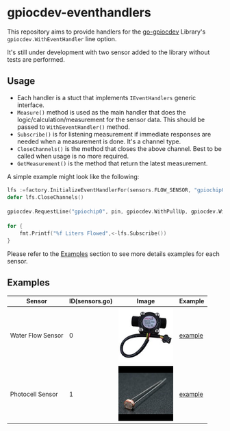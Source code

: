 # gpiocdev-eventhandlers

This repository aims to provide handlers for the [go-gpiocdev](https://github.com/warthog618/go-gpiocdev) Library's `gpiocdev.WithEventHandler` line option.

It's still under development with two sensor added to the library without tests are performed.

## Usage

- Each handler is a stuct that implements `IEventHandlers` generic interface.
- `Measure()` method is used as the main handler that does the logic/calculation/measurement for the sensor data. This should be passed to `WithEeventHandler()` method.
- `Subscribe()` is for listening measurement if immediate responses are needed when a measurement is done. It's a channel type.
- `CloseChannels()` is the method that closes the above channel. Best to be called when usage is no more required.
- `GetMeasurement()` is the method that return the latest measurement.

A simple example might look like the following:

```go
lfs :=factory.InitializeEventHandlerFor(sensors.FLOW_SENSOR, "gpiochip0", "GPIO4", 0.002222222)
defer lfs.CloseChannels()

gpiocdev.RequestLine("gpiochip0", pin, gpiocdev.WithPullUp, gpiocdev.WithBothEdges, gpiocdev.WithEventHandler(lfs.Measure))

for {
    fmt.Printf("%f Liters Flowed",<-lfs.Subscribe())
}
```

Please refer to the [Examples](#examples) section to see more details examples for each sensor.

## Examples

|Sensor|ID(sensors.go)|Image|Example|
|------|--------------|-----|-------|
|Water Flow Sensor|0|![WaterFlowSensor](/images/water_flow_sensor.jpg)|[example](/examples/flow_sensor/main.go)|
|Photocell Sensor|1|![Photocell](/images/photocell.jpg)|[example](/examples/photocell_sensor/main.go)|